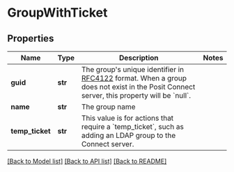 # GroupWithTicket

## Properties
Name | Type | Description | Notes
------------ | ------------- | ------------- | -------------
**guid** | **str** | The group&#x27;s unique identifier in [RFC4122](https://tools.ietf.org/html/rfc4122) format. When a group does not exist in the Posit Connect server, this property will be &#x60;null&#x60;. | 
**name** | **str** | The group name | 
**temp_ticket** | **str** | This value is for actions that require a &#x60;temp_ticket&#x60;, such as adding an LDAP group to the Connect server. | 

[[Back to Model list]](../README.md#documentation-for-models) [[Back to API list]](../README.md#documentation-for-api-endpoints) [[Back to README]](../README.md)

